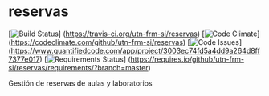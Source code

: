 # reservas

[![Build Status](https://travis-ci.org/utn-frm-si/reservas.svg?branch=master)]
    (https://travis-ci.org/utn-frm-si/reservas)
[![Code Climate](https://codeclimate.com/github/utn-frm-si/reservas/badges/gpa.svg)]
    (https://codeclimate.com/github/utn-frm-si/reservas)
[![Code Issues](https://www.quantifiedcode.com/api/v1/project/3003ec74fd5a4dd9a264d8ff7377e017/badge.svg)]
    (https://www.quantifiedcode.com/app/project/3003ec74fd5a4dd9a264d8ff7377e017)
[![Requirements Status](https://requires.io/github/utn-frm-si/reservas/requirements.svg?branch=master)]
    (https://requires.io/github/utn-frm-si/reservas/requirements/?branch=master)

Gestión de reservas de aulas y laboratorios
